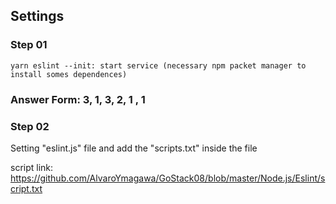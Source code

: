 ## Settings

### Step 01
	yarn eslint --init: start service (necessary npm packet manager to install somes dependences)

### Answer Form: 3, 1, 3, 2, 1 , 1


### Step 02
Setting "eslint.js" file and add the "scripts.txt"  inside the file

script link:
https://github.com/AlvaroYmagawa/GoStack08/blob/master/Node.js/Eslint/script.txt


	
